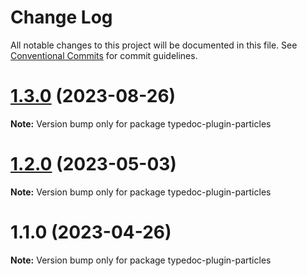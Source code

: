 # Change Log

All notable changes to this project will be documented in this file.
See [Conventional Commits](https://conventionalcommits.org) for commit guidelines.

# [1.3.0](https://github.com/matteobruni/typedoc-plugins/compare/typedoc-plugin-particles@1.2.0...typedoc-plugin-particles@1.3.0) (2023-08-26)

**Note:** Version bump only for package typedoc-plugin-particles





# [1.2.0](https://github.com/matteobruni/typedoc-plugins/compare/typedoc-plugin-particles@1.1.0...typedoc-plugin-particles@1.2.0) (2023-05-03)

**Note:** Version bump only for package typedoc-plugin-particles





# 1.1.0 (2023-04-26)

**Note:** Version bump only for package typedoc-plugin-particles
